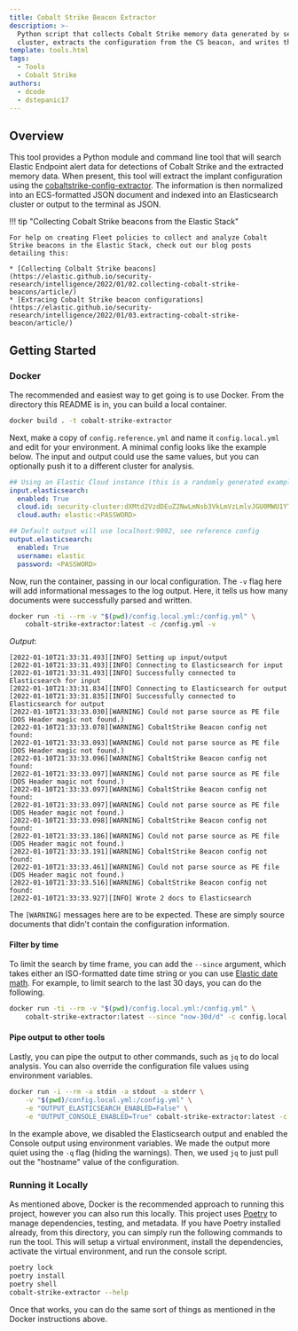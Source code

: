 ```yaml
---
title: Cobalt Strike Beacon Extractor
description: >-
  Python script that collects Cobalt Strike memory data generated by security events from an Elasticsearch
  cluster, extracts the configuration from the CS beacon, and writes the data back to Elasticsearch.
template: tools.html
tags:
  - Tools
  - Cobalt Strike
authors:
  - dcode
  - dstepanic17
---
```


## Overview

This tool provides a Python module and command line tool that will search Elastic Endpoint alert
data for detections of Cobalt Strike and the extracted memory data. When present, this tool will
extract the implant configuration using the [cobaltstrike-config-extractor](https://github.com/strozfriedberg/cobaltstrike-config-extractor).
The information is then normalized into an ECS-formatted JSON document and indexed into an Elasticsearch cluster or
output to the terminal as JSON.

!!! tip "Collecting Cobalt Strike beacons from the Elastic Stack"

    For help on creating Fleet policies to collect and analyze Cobalt Strike beacons in the Elastic Stack, check out our blog posts detailing this:
    
    * [Collecting Colbalt Strike beacons](https://elastic.github.io/security-research/intelligence/2022/01/02.collecting-cobalt-strike-beacons/article/)
    * [Extracing Cobalt Strike beacon configurations](https://elastic.github.io/security-research/intelligence/2022/01/03.extracting-cobalt-strike-beacon/article/)

## Getting Started

### Docker

The recommended and easiest way to get going is to use Docker. From the directory this README is in,
you can build a local container.

```bash
docker build . -t cobalt-strike-extractor
```

Next, make a copy of `config.reference.yml` and name it `config.local.yml` and edit for your
environment. A minimal config looks like the example below. The input and output could use
the same values, but you can optionally push it to a different cluster for analysis.

```yaml
## Using an Elastic Cloud instance (this is a randomly generated example)
input.elasticsearch:
  enabled: True
  cloud.id: security-cluster:dXMtd2VzdDEuZ2NwLmNsb3VkLmVzLmlvJGU0MWU1YTc3YmRjNzY2OTY0MDg2NjIzNDA5NzFjNjFkJDdlYjRlYTJkMzJkMTgzYTRiMmJkMjlkNTNjODhjMjQ4
  cloud.auth: elastic:<PASSWORD>

## Default output will use localhost:9092, see reference config
output.elasticsearch:
  enabled: True
  username: elastic
  password: <PASSWORD>
```

Now, run the container, passing in our local configuration. The `-v` flag here will add informational messages to the
log output. Here, it tells us how many documents were successfully parsed and written.

```bash
docker run -ti --rm -v "$(pwd)/config.local.yml:/config.yml" \
    cobalt-strike-extractor:latest -c /config.yml -v
```

_Output_:

```text
[2022-01-10T21:33:31.493][INFO] Setting up input/output
[2022-01-10T21:33:31.493][INFO] Connecting to Elasticsearch for input
[2022-01-10T21:33:31.493][INFO] Successfully connected to Elasticsearch for input
[2022-01-10T21:33:31.834][INFO] Connecting to Elasticsearch for output
[2022-01-10T21:33:31.835][INFO] Successfully connected to Elasticsearch for output
[2022-01-10T21:33:33.030][WARNING] Could not parse source as PE file (DOS Header magic not found.)
[2022-01-10T21:33:33.078][WARNING] CobaltStrike Beacon config not found:
[2022-01-10T21:33:33.093][WARNING] Could not parse source as PE file (DOS Header magic not found.)
[2022-01-10T21:33:33.096][WARNING] CobaltStrike Beacon config not found:
[2022-01-10T21:33:33.097][WARNING] Could not parse source as PE file (DOS Header magic not found.)
[2022-01-10T21:33:33.097][WARNING] CobaltStrike Beacon config not found:
[2022-01-10T21:33:33.097][WARNING] Could not parse source as PE file (DOS Header magic not found.)
[2022-01-10T21:33:33.098][WARNING] CobaltStrike Beacon config not found:
[2022-01-10T21:33:33.186][WARNING] Could not parse source as PE file (DOS Header magic not found.)
[2022-01-10T21:33:33.191][WARNING] CobaltStrike Beacon config not found:
[2022-01-10T21:33:33.461][WARNING] Could not parse source as PE file (DOS Header magic not found.)
[2022-01-10T21:33:33.516][WARNING] CobaltStrike Beacon config not found:
[2022-01-10T21:33:33.927][INFO] Wrote 2 docs to Elasticsearch
```

The `[WARNING]` messages here are to be expected. These are simply source documents that didn't contain
the configuration information.

#### Filter by time

To limit the search by time frame, you can add the `--since` argument, which takes either an ISO-formatted date time
string or you can use [Elastic date math](https://www.elastic.co/guide/en/elasticsearch/reference/current/query-dsl-range-query.html#ranges-on-dates).
For example, to limit search to the last 30 days, you can do the following.

```bash
docker run -ti --rm -v "$(pwd)/config.local.yml:/config.yml" \
    cobalt-strike-extractor:latest --since "now-30d/d" -c config.local.yml
```

#### Pipe output to other tools

Lastly, you can pipe the output to other commands, such as `jq` to do local analysis. You can also override the
configuration file values using environment variables.

```bash
docker run -i --rm -a stdin -a stdout -a stderr \
    -v "$(pwd)/config.local.yml:/config.yml" \
    -e "OUTPUT_ELASTICSEARCH_ENABLED=False" \
    -e "OUTPUT_CONSOLE_ENABLED=True" cobalt-strike-extractor:latest -c /config.yml -q | jq  '.cobaltstrike.server.hostname'
```

In the example above, we disabled the Elasticsearch output and enabled the Console output using environment variables.
We made the output more quiet using the `-q` flag (hiding the warnings). Then, we used `jq` to just pull out the
"hostname" value of the configuration.

### Running it Locally

As mentioned above, Docker is the recommended approach to running this project, however you can also run this locally.
This project uses [Poetry](https://python-poetry.org/) to manage dependencies, testing, and metadata. If you have Poetry
 installed already, from this directory, you can simply run the following commands to run the tool. This will setup a
 virtual environment, install the dependencies, activate the virtual environment, and run the console script.

```bash
poetry lock
poetry install
poetry shell
cobalt-strike-extractor --help
```

Once that works, you can do the same sort of things as mentioned in the Docker instructions above.

